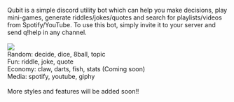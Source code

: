 Qubit is a simple discord utility bot which can help you make decisions, play mini-games, generate riddles/jokes/quotes and search for playlists/videos from Spotify/YouTube. To use this bot, simply invite it to your server and send q!help in any channel.</br></br>
![](https://cdn.discordapp.com/attachments/727146283097260084/853142328864931870/ezgif.com-gif-maker15.gif)</br>
Random: decide, dice, 8ball, topic</br>
Fun: riddle, joke, quote</br>
Economy: claw, darts, fish, stats (Coming soon)</br>
Media: spotify, youtube, giphy</br></br>
More styles and features will be added soon!!
